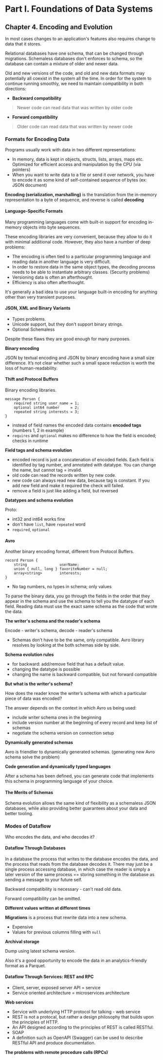 # Part I. Foundations of Data Systems

## Chapter 4. Encoding and Evolution 

In most cases changes to an application's features also requires change to 
data that it stores.

Relational databases have one schema, that can be changed through migrations.
Schemaless databases don't enforces to schema, so the database can contain a mixture
of older and newer data. 

Old and new versions of the code, and old and new data formats may potentially 
all coexist in the system all the time. In order for the system to continue 
running smoothly, we need to maintain compatibility in both directions:

- **Backward compatibility**
> Newer code can read data that was written by older code

- **Forward compatibility**
> Older code can read data that was written by newer code 

### Formats for Encoding Data

Programs usually work with data in two different representations:

- In memory, data is kept in objects, structs, lists, arrays, maps etc. Optimized 
for efficient access and manipulation by the CPU (via pointers)
- When you want to write data to a file or send it over network, you have to encode it 
as some kind of self-contained sequence of bytes (ex: JSON document)

**Encoding (serialization, marshalling)** is the translation from the in-memory representation to a byte of 
sequence, and reverse is called **decoding**

#### Language-Specific Formats 

Many programming languages come with built-in support for encoding in-memory objects 
into byte sequences.

These encoding libraries are very convenient, because they allow to do it with 
minimal additional code. However, they also have a number of deep problems:

- The encoding is often tied to a particular programming language and reading data 
in another language is very difficult. 
- In order to restore data in the same object types, the decoding process needs to
be able to instantiate arbitrary classes. (Security problems)
- Versioning data is often an afterthought.
- Efficiency is also often afterthought.

It's generally a bad idea to use your language built-in encoding for anything other 
than very transient purposes.

#### JSON, XML and Binary Variants

- Types problems. 
- Unicode support, but they don't support binary strings.
- Optional Schemaless

Despite these flaws they are good enough for many purposes. 

**Binary encoding**

JSON by textual encoding and JSON by binary encoding have a small size difference.
It’s not clear whether such a small space reduction is worth the loss of human-readability.

#### Thift and Protocol Buffers

Binary encoding libraries.

```Protocol
message Person {
    required string user_name = 1;
    optional int64 number     = 2;
    repeated string interests = 3;
}
```

- instead of field names the encoded data contains **encoded tags** (numbers 1, 2 in example)
- `requires` and `optional` makes no difference to how the field is encoded; checks in runtime

**Field tags and schema evolution**

- encoded record is just a concatenation of encoded fields. Each field is identified by tag number, 
and annotated with datatype. You can change the name, but cannot tag = invalid.
- old code can read the records written by new code.
- new code can always read new data, because tag is constant. If you add new field 
and make it required the check will failed.
- remove a field is just like adding a field, but reversed 


**Datatypes and schema evolution**

Proto:

- int32 and int64 works fine
- don't have `list`, have `repeated` word
- `required`, `optional`

#### Avro

Another binary encoding format, different from Protocol Buffers.

```Avro
record Person {
    string               userName;
    union { null, long } favoriteNumber = null;
    array<string>        interests; 
}
```

- No tag numbers, no types in schema;  only values

To parse the binary data, you go through the fields in the order that they 
appear in the schema and use the schema to tell you the datatype of each field.
Reading data must use the exact same schema as the code that wrote the data. 

**The writer's schema and the reader's schema**

Encode - writer's schema, decode - reader's schema 

- Schemas don't have to be the same, only compatible. Avro library resolves by looking
at the both schemas side by side.

**Schema evolution rules**

- for backward: add/remove field that has a default value.
- changing the datatype is possible
- changing the name is backward compatible, but not forward compatible

**But what is the writer's schema?**

How does the reader know the writer’s schema with which a particular piece of
data was encoded?

The answer depends on the context in which Avro us being used:
- include writer schema ones in the beginning
- include version number at the beginning of every record and keep list of schemas 
- negotiate the schema version on connection setup

**Dynamically generated schemas**

Avro is friendlier to dynamically generated schemas. (generating new Avro schema solve the problem)

**Code generation and dynamically typed languages**

After a schema has been defined, you can generate code that implements this schema 
in programming language of your choice. 

#### The Merits of Schemas 


Schema evolution allows the same kind of flexibility as a schemaless JSON databases,
while also providing better guarantees about your data and better tooling.

### Modes of Dataflow 

Who encodes the data, and who decodes it?

#### Dataflow Through Databases 

In a database the process that writes to the database encodes the data, and the 
process that reads from the database decodes it. There may just be a single 
process accessing database, in which case the reader is simply a later version of the same process 
== storing something in the database as sending a message to your future self.

Backward compatibility is necessary - can't read old data. 

Forward compatibility can be omitted. 

**Different values written at different times**

**Migrations** is a process that rewrite data into a new schema.

- Expensive
- Values for previous columns filling with `null`

**Archival storage**

Dump using latest schema version.

Also it's a good opportunity to encode the data in an analytics-friendly format 
as a Parquet. 

#### Dataflow Through Services: REST and RPC

- Client, server, exposed server API = service
- Service oriented architecture = microservices architecture 

**Web services**

- Service with underlying HTTP protocol for talking - web service 
- REST is not a protocal, but rather a design philosophy that builds upon the 
principles of HTTP.
- An API designed according to the principles of REST is called RESTful.
- SOAP
- A definition such as OpenAPI (Swagger) can be used to describe RESTful API and 
produce documentation. 

**The problems with remote procedure calls (RPCs)**


